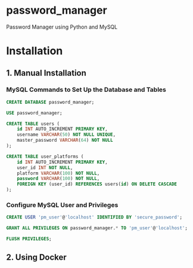 # password_manager
Password Manager using Python and MySQL

# Installation

## 1. Manual Installation

### MySQL Commands to Set Up the Database and Tables

```sql
CREATE DATABASE password_manager;

USE password_manager;

CREATE TABLE users (
    id INT AUTO_INCREMENT PRIMARY KEY,
    username VARCHAR(50) NOT NULL UNIQUE,
    master_password VARCHAR(64) NOT NULL
);

CREATE TABLE user_platforms (
    id INT AUTO_INCREMENT PRIMARY KEY,
    user_id INT NOT NULL,
    platform VARCHAR(100) NOT NULL,
    password VARCHAR(100) NOT NULL,
    FOREIGN KEY (user_id) REFERENCES users(id) ON DELETE CASCADE
);
```

### Configure MySQL User and Privileges

```sql
CREATE USER 'pm_user'@'localhost' IDENTIFIED BY 'secure_password';

GRANT ALL PRIVILEGES ON password_manager.* TO 'pm_user'@'localhost';

FLUSH PRIVILEGES;
```

## 2. Using Docker

